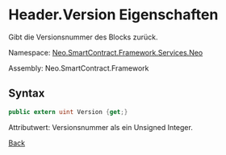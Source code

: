 # Header.Version Eigenschaften

Gibt die Versionsnummer des Blocks zurück.

Namespace: [Neo.SmartContract.Framework.Services.Neo](../../neo.md)

Assembly: Neo.SmartContract.Framework

## Syntax

```c#
public extern uint Version {get;}
```

Attributwert: Versionsnummer als ein Unsigned Integer.



[Back](../header.md)
